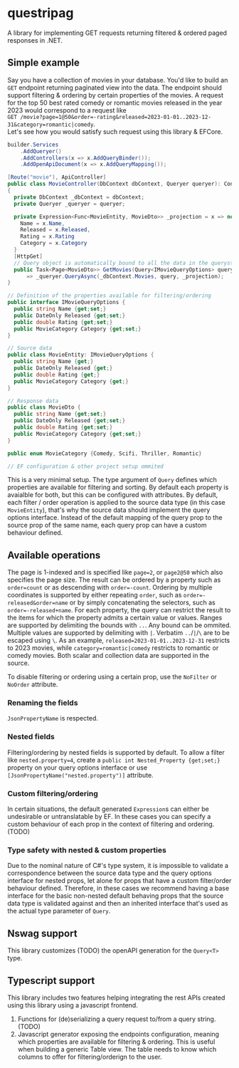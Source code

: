 # questripag
A library for implementing GET requests returning filtered &amp; ordered paged responses in .NET.

## Simple example
Say you have a collection of movies in your database. You'd like to build an `GET` endpoint returning paginated view into the data. The endpoint should support filtering & ordering by certain properties of the movies.
A request for the top 50 best rated comedy or romantic movies released in the year 2023 would correspond to a request like  
`GET /movie?page=1@50&order=-rating&released=2023-01-01..2023-12-31&category=romantic|comedy`.  
Let's see how you would satisfy such request using this library & EFCore.

```cs
builder.Services
    .AddQueryer()
    .AddControllers(x => x.AddQueryBinder());
    .AddOpenApiDocument(x => x.AddQueryMapping());

[Route("movie"), ApiController]
public class MovieController(DbContext dbContext, Queryer queryer): ControllerBase
{
  private DbContext _dbContext = dbContext;
  private Queryer _queryer = queryer;

  private Expression<Func<MovieEntity, MovieDto>> _projection = x => new MovieDto {
    Name = x.Name,
    Released = x.Released,
    Rating = x.Rating
    Category = x.Category
  }
  [HttpGet]
  // Query object is automatically bound to all the data in the querystring of the GET
  public Task<Page<MovieDto>> GetMovies(Query<IMovieQueryOptions> query) 
      => _queryer.QueryAsync(_dbContext.Movies, query, _projection);
}

// Definition of the properties available for filtering/ordering
public interface IMovieQueryOptions {
  public string Name {get;set;}
  public DateOnly Released {get;set;}
  public double Rating {get;set;}
  public MovieCategory Category {get;set;}
}

// Source data
public class MovieEntity: IMovieQueryOptions {
  public string Name {get;}
  public DateOnly Released {get;}
  public double Rating {get;}
  public MovieCategory Category {get;}
}

// Response data
public class MovieDto {
  public string Name {get;set;}
  public DateOnly Released {get;set;}
  public double Rating {get;set;}
  public MovieCategory Category {get;set;}
}

public enum MovieCategory {Comedy, Scifi, Thriller, Romantic}

// EF configuration & other project setup ommited
```

This is a very minimal setup. The type argument of `Query` defines which properties are available for filtering and sorting. By default each property is avaialble for both, but this can be configured with attributes. By default, each filter / order operation is applied to the source data type (in this case `MovieEntity`), that's why the source data should implement the query options interface. Instead of the default mapping of the query prop to the source prop of the same name, each query prop can have a custom behaviour defined.

## Available operations
The page is 1-indexed and is specified like `page=2`, or `page2@50` which also specifies the page size.
The result can be ordered by a property such as `order=count` or as descending with `order=-count`. Ordering by multiple coordinates is supported by either repeating `order`, such as `order=-released&order=name` or by simply concatenating the selectors, such as `order=-released+name`.
For each property, the query can restrict the result to the items for which the property admits a certain value or values. Ranges are supported by delimiting the bounds with `..`. Any bound can be ommited. Multiple values are supported by delimiting with `|`. Verbatim `..`/`|`/`\` are to be escaped using `\`. As an example, `released=2023-01-01..2023-12-31` restricts to 2023 movies, while `category=romantic|comedy` restricts to romantic or comedy movies.
Both scalar and collection data are supported in the source.

To disable filtering or ordering using a certain prop, use the `NoFilter` or `NoOrder` attribute.

### Renaming the fields
`JsonPropertyName` is respected.

### Nested fields
Filtering/ordering by nested fields is supported by default. To allow a filter like `nested.property=4`, create a `public int Nested_Property {get;set;}` property on your query options interface or use `[JsonPropertyName("nested.property")]` attribute.

### Custom filtering/ordering
In certain situations, the default generated `Expression`s can either be undesirable or untranslatable by EF. In these cases you can specify a custom behaviour of each prop in the context of filtering and ordering. (TODO)

### Type safety with nested & custom properties
Due to the nominal nature of C#'s type system, it is impossible to validate a correspondence between the source data type and the query options interface for nested props, let alone for props that have a custom filter/order behaviour defined. Therefore, in these cases we recommend having a base interface for the basic non-nested default behaving props that the source data type is validated against and then an inherited interface that's used as the actual type parameter of `Query`.

## Nswag support
This library customizes (TODO) the openAPI generation for the `Query<T>` type.

## Typescript support
This library includes two features helping integrating the rest APIs created using this library using a javascript frontend.
1. Functions for (de)serializing a query request to/from a query string. (TODO)
2. Javascript generator exposing the endpoints configuration, meaning which properties are available for filtering & ordering. This is useful when building a generic Table view. The table needs to know which columns to offer for filtering/orderign to the user.
